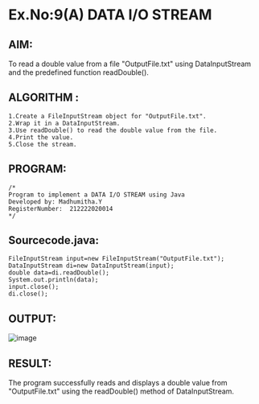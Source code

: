 # Ex.No:9(A)          DATA I/O STREAM
## AIM:
To read a double value from a file "OutputFile.txt" using DataInputStream and the predefined function readDouble().

## ALGORITHM :
```
1.Create a FileInputStream object for "OutputFile.txt".
2.Wrap it in a DataInputStream.
3.Use readDouble() to read the double value from the file.
4.Print the value.
5.Close the stream.
```

## PROGRAM:
 ```
/*
Program to implement a DATA I/O STREAM using Java
Developed by: Madhumitha.Y
RegisterNumber:  212222020014
*/
```

## Sourcecode.java:
```
FileInputStream input=new FileInputStream("OutputFile.txt");
DataInputStream di=new DataInputStream(input);
double data=di.readDouble();
System.out.println(data);
input.close();
di.close();
```







## OUTPUT:


![image](https://github.com/user-attachments/assets/7c199ea0-778d-4e03-8172-7e44072b990e)

## RESULT:
The program successfully reads and displays a double value from "OutputFile.txt" using the readDouble() method of DataInputStream.

